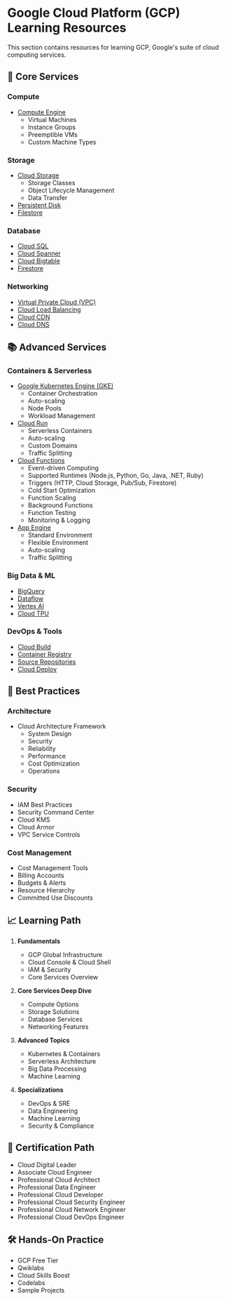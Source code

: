 # Google Cloud Platform (GCP) Learning Resources

This section contains resources for learning GCP, Google's suite of cloud computing services.

## 🚀 Core Services

### Compute
- [Compute Engine](https://cloud.google.com/compute)
  - Virtual Machines
  - Instance Groups
  - Preemptible VMs
  - Custom Machine Types
  
### Storage
- [Cloud Storage](https://cloud.google.com/storage)
  - Storage Classes
  - Object Lifecycle Management
  - Data Transfer
- [Persistent Disk](https://cloud.google.com/persistent-disk)
- [Filestore](https://cloud.google.com/filestore)

### Database
- [Cloud SQL](https://cloud.google.com/sql)
- [Cloud Spanner](https://cloud.google.com/spanner)
- [Cloud Bigtable](https://cloud.google.com/bigtable)
- [Firestore](https://cloud.google.com/firestore)

### Networking
- [Virtual Private Cloud (VPC)](https://cloud.google.com/vpc)
- [Cloud Load Balancing](https://cloud.google.com/load-balancing)
- [Cloud CDN](https://cloud.google.com/cdn)
- [Cloud DNS](https://cloud.google.com/dns)

## 📚 Advanced Services

### Containers & Serverless
- [Google Kubernetes Engine (GKE)](https://cloud.google.com/kubernetes-engine)
  - Container Orchestration
  - Auto-scaling
  - Node Pools
  - Workload Management
- [Cloud Run](https://cloud.google.com/run)
  - Serverless Containers
  - Auto-scaling
  - Custom Domains
  - Traffic Splitting
- [Cloud Functions](https://cloud.google.com/functions)
  - Event-driven Computing
  - Supported Runtimes (Node.js, Python, Go, Java, .NET, Ruby)
  - Triggers (HTTP, Cloud Storage, Pub/Sub, Firestore)
  - Cold Start Optimization
  - Function Scaling
  - Background Functions
  - Function Testing
  - Monitoring & Logging
- [App Engine](https://cloud.google.com/appengine)
  - Standard Environment
  - Flexible Environment
  - Auto-scaling
  - Traffic Splitting

### Big Data & ML
- [BigQuery](https://cloud.google.com/bigquery)
- [Dataflow](https://cloud.google.com/dataflow)
- [Vertex AI](https://cloud.google.com/vertex-ai)
- [Cloud TPU](https://cloud.google.com/tpu)

### DevOps & Tools
- [Cloud Build](https://cloud.google.com/cloud-build)
- [Container Registry](https://cloud.google.com/container-registry)
- [Source Repositories](https://cloud.google.com/source-repositories)
- [Cloud Deploy](https://cloud.google.com/deploy)

## 🔧 Best Practices

### Architecture
- Cloud Architecture Framework
  - System Design
  - Security
  - Reliability
  - Performance
  - Cost Optimization
  - Operations

### Security
- IAM Best Practices
- Security Command Center
- Cloud KMS
- Cloud Armor
- VPC Service Controls

### Cost Management
- Cost Management Tools
- Billing Accounts
- Budgets & Alerts
- Resource Hierarchy
- Committed Use Discounts

## 📈 Learning Path

1. **Fundamentals**
   - GCP Global Infrastructure
   - Cloud Console & Cloud Shell
   - IAM & Security
   - Core Services Overview

2. **Core Services Deep Dive**
   - Compute Options
   - Storage Solutions
   - Database Services
   - Networking Features

3. **Advanced Topics**
   - Kubernetes & Containers
   - Serverless Architecture
   - Big Data Processing
   - Machine Learning

4. **Specializations**
   - DevOps & SRE
   - Data Engineering
   - Machine Learning
   - Security & Compliance

## 🎯 Certification Path
- Cloud Digital Leader
- Associate Cloud Engineer
- Professional Cloud Architect
- Professional Data Engineer
- Professional Cloud Developer
- Professional Cloud Security Engineer
- Professional Cloud Network Engineer
- Professional Cloud DevOps Engineer

## 🛠️ Hands-On Practice
- GCP Free Tier
- Qwiklabs
- Cloud Skills Boost
- Codelabs
- Sample Projects
